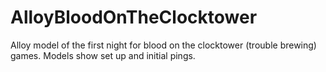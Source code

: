 # AlloyBloodOnTheClocktower
Alloy model of the first night for blood on the clocktower (trouble brewing) games. Models show set up and initial pings.

